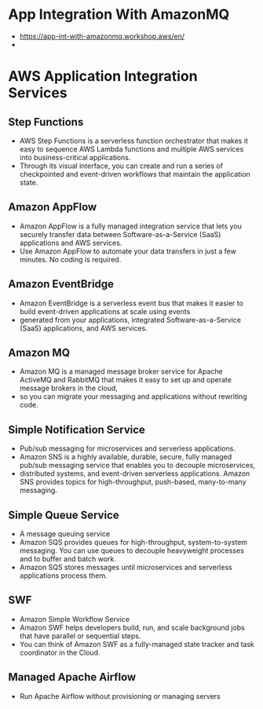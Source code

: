 # App Integration With AmazonMQ
- https://app-int-with-amazonmq.workshop.aws/en/
- 

# AWS Application Integration Services
## Step Functions  
- AWS Step Functions is a serverless function orchestrator that makes it easy to sequence AWS Lambda functions and multiple AWS services into business-critical applications. 
- Through its visual interface, you can create and run a series of checkpointed and event-driven workflows that maintain the application state.
## Amazon AppFlow 
- Amazon AppFlow is a fully managed integration service that lets you securely transfer data between Software-as-a-Service (SaaS) applications and AWS services. 
- Use Amazon AppFlow to automate your data transfers in just a few minutes. No coding is required.
## Amazon EventBridge
- Amazon EventBridge is a serverless event bus that makes it easier to build event-driven applications at scale using events 
- generated from your applications, integrated Software-as-a-Service (SaaS) applications, and AWS services.
## Amazon MQ
- Amazon MQ is a managed message broker service for Apache ActiveMQ and RabbitMQ that makes it easy to set up and operate message brokers in the cloud, 
- so you can migrate your messaging and applications without rewriting code.
## Simple Notification Service
- Pub/sub messaging for microservices and serverless applications.
- Amazon SNS is a highly available, durable, secure, fully managed pub/sub messaging service that enables you to decouple microservices,
- distributed systems, and event-driven serverless applications. Amazon SNS provides topics for high-throughput, push-based, many-to-many messaging.
## Simple Queue Service
- A message queuing service
- Amazon SQS provides queues for high-throughput, system-to-system messaging. You can use queues to decouple heavyweight processes and to buffer and batch work. 
- Amazon SQS stores messages until microservices and serverless applications process them.
## SWF
-   Amazon Simple Workflow Service 
-   Amazon SWF helps developers build, run, and scale background jobs that have parallel or sequential steps. 
-   You can think of Amazon SWF as a fully-managed state tracker and task coordinator in the Cloud.
##  Managed Apache Airflow
- Run Apache Airflow without provisioning or managing servers




